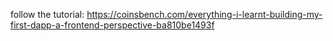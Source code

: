 follow the tutorial: https://coinsbench.com/everything-i-learnt-building-my-first-dapp-a-frontend-perspective-ba810be1493f